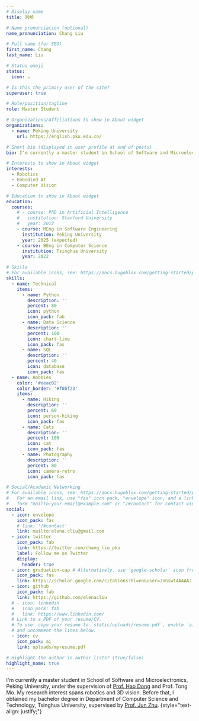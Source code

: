```yaml
---
# Display name
title: 刘畅

# Name pronunciation (optional)
name_pronunciation: Chang Liu

# Full name (for SEO)
first_name: Chang
last_name: Liu

# Status emoji
status:
  icon: ☕️

# Is this the primary user of the site?
superuser: true

# Role/position/tagline
role: Master Student

# Organizations/Affiliations to show in About widget
organizations:
  - name: Peking University
    url: https://english.pku.edu.cn/

# Short bio (displayed in user profile at end of posts)
bio: I'm currently a master student in School of Software and Microelectronics, Peking University. My research interest spans robotics and 3D vision. Before that, I obtained my bachelor degree in Department of Computer Science and Technology, Tsinghua University, under the supervision of Prof. Jun Zhu.

# Interests to show in About widget
interests:
  - Robotics
  - Embodied AI
  - Computer Vision

# Education to show in About widget
education:
  courses:
    # - course: PhD in Artificial Intelligence
    #   institution: Stanford University
    #   year: 2012
    - course: MEng in Software Engineering
      institution: Peking University
      year: 2025 (expected)
    - course: BEng in Computer Science
      institution: Tsinghua University
      year: 2022

# Skills
# For available icons, see: https://docs.hugoblox.com/getting-started/page-builder/#icons
skills:
  - name: Technical
    items:
      - name: Python
        description: ''
        percent: 80
        icon: python
        icon_pack: fab
      - name: Data Science
        description: ''
        percent: 100
        icon: chart-line
        icon_pack: fas
      - name: SQL
        description: ''
        percent: 40
        icon: database
        icon_pack: fas
  - name: Hobbies
    color: '#eeac02'
    color_border: '#f0bf23'
    items:
      - name: Hiking
        description: ''
        percent: 60
        icon: person-hiking
        icon_pack: fas
      - name: Cats
        description: ''
        percent: 100
        icon: cat
        icon_pack: fas
      - name: Photography
        description: ''
        percent: 80
        icon: camera-retro
        icon_pack: fas

# Social/Academic Networking
# For available icons, see: https://docs.hugoblox.com/getting-started/page-builder/#icons
#   For an email link, use "fas" icon pack, "envelope" icon, and a link in the
#   form "mailto:your-email@example.com" or "/#contact" for contact widget.
social:
  - icon: envelope
    icon_pack: fas
    # link: '/#contact'
    link: mailto:elena.cliu@gmail.com
  - icon: twitter
    icon_pack: fab
    link: https://twitter.com/chang_liu_pku
    label: Follow me on Twitter
    display:
      header: true
  - icon: graduation-cap # Alternatively, use `google-scholar` icon from `ai` icon pack
    icon_pack: fas
    link: https://scholar.google.com/citations?hl=en&user=JoGswt4AAAAJ
  - icon: github
    icon_pack: fab
    link: https://github.com/elenacliu
  # - icon: linkedin
  #   icon_pack: fab
  #   link: https://www.linkedin.com/
  # Link to a PDF of your resume/CV.
  # To use: copy your resume to `static/uploads/resume.pdf`, enable `ai` icons in `params.yaml`,
  # and uncomment the lines below.
  - icon: cv
    icon_pack: ai
    link: uploads/myresume.pdf

# Highlight the author in author lists? (true/false)
highlight_name: true
---
```


I'm currently a master student in School of Software and Microelectronics, Peking University, under the supervision of [Prof. Hao Dong](https://zsdonghao.github.io/) and Prof. Tong Mo. My research interest spans robotics and 3D vision. Before that, I obtained my bachelor degree in Department of Computer Science and Technology, Tsinghua University, supervised by [Prof. Jun Zhu](https://ml.cs.tsinghua.edu.cn/~jun/index.shtml).
{style="text-align: justify;"}
